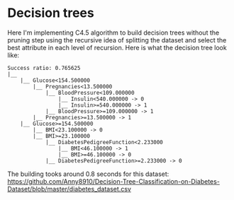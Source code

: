 # Decision trees
Here I'm implementing C4.5 algorithm to build decision trees without the pruning step using the recursive idea of splitting the dataset and select the best attribute in each level of recursion.
Here is what the decision tree look like:
```.
Success ratio: 0.765625
|__ 
    |__ Glucose<154.500000
        |__ Pregnancies<13.500000
            |__ BloodPressure<109.000000
                |__ Insulin<540.000000 -> 0
                |__ Insulin>=540.000000 -> 1
            |__ BloodPressure>=109.000000 -> 1
        |__ Pregnancies>=13.500000 -> 1
    |__ Glucose>=154.500000
        |__ BMI<23.100000 -> 0
        |__ BMI>=23.100000
            |__ DiabetesPedigreeFunction<2.233000
                |__ BMI<46.100000 -> 1
                |__ BMI>=46.100000 -> 0
            |__ DiabetesPedigreeFunction>=2.233000 -> 0
```
The building tooks around 0.8 seconds for this dataset:
https://github.com/Anny8910/Decision-Tree-Classification-on-Diabetes-Dataset/blob/master/diabetes_dataset.csv
